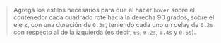 > Agregá los estilos necesarios para que al hacer `hover` sobre el contenedor cada cuadrado rote hacia la derecha 90 grados, sobre el eje z, con una duración de `0.3s`, teniendo cada uno un delay de `0.2s` con respecto al de la izquierda (es decir, `0s`, `0.2s`, `0.4s` y `0.6s`).